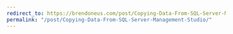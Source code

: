 ```yaml
---
redirect_to: https://brendoneus.com/post/Copying-Data-From-SQL-Server-Management-Studio/
permalink: "/post/Copying-Data-From-SQL-Server-Management-Studio/"
---
```

